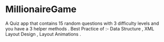 # MillionaireGame
A Quiz app that contains 15 random questions with 3 difficulty levels and you have a 3 helper methods . 
Best Practice of :- Data Structure , XML Layout Design , Layout Animations .
